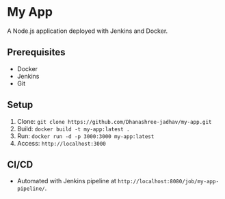 # My App

A Node.js application deployed with Jenkins and Docker.

## Prerequisites
- Docker
- Jenkins
- Git

## Setup
1. Clone: `git clone https://github.com/Dhanashree-jadhav/my-app.git`
2. Build: `docker build -t my-app:latest .`
3. Run: `docker run -d -p 3000:3000 my-app:latest`
4. Access: `http://localhost:3000`

## CI/CD
- Automated with Jenkins pipeline at `http://localhost:8080/job/my-app-pipeline/`.
